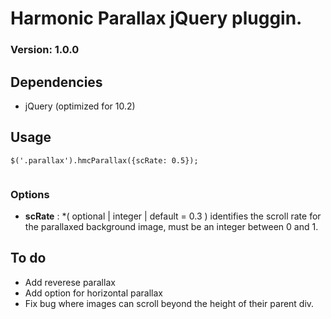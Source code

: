 # Harmonic Parallax jQuery pluggin. 
### Version: 1.0.0
	
## Dependencies

* jQuery (optimized for 10.2)	
	
## Usage

```
$('.parallax').hmcParallax({scRate: 0.5});
	
```

### Options	

* **scRate** : *( optional | integer | default = 0.3 ) identifies the scroll rate for the parallaxed background image, must be an integer between 0 and 1.

## To do

* Add reverese parallax
* Add option for horizontal parallax
* Fix bug where images can scroll beyond the height of their parent div. 
